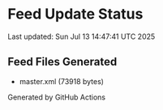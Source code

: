# Feed Update Status
Last updated: Sun Jul 13 14:47:41 UTC 2025

## Feed Files Generated
- master.xml (73918 bytes)

Generated by GitHub Actions
